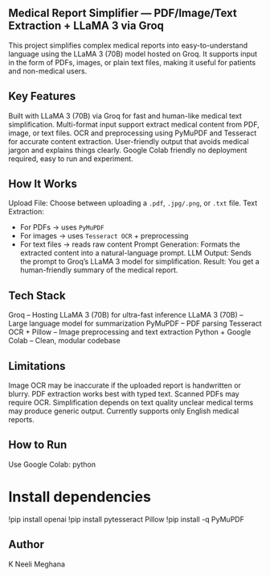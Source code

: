 ## Medical Report Simplifier — PDF/Image/Text Extraction + LLaMA 3 via Groq
This project simplifies complex medical reports into easy-to-understand language using the LLaMA 3 (70B) model hosted on Groq. It supports input in the form of PDFs, images, or plain text files, making it useful for patients and non-medical users.
## Key Features
Built with LLaMA 3 (70B) via Groq for fast and human-like medical text simplification.
Multi-format input support extract medical content from PDF, image, or text files.
OCR and preprocessing using PyMuPDF and Tesseract for accurate content extraction.
User-friendly output that avoids medical jargon and explains things clearly.
Google Colab friendly no deployment required, easy to run and experiment.
## How It Works
Upload File: Choose between uploading a `.pdf`, `.jpg/.png`, or `.txt` file.
Text Extraction:
   - For PDFs → uses `PyMuPDF`
   - For images → uses `Tesseract OCR` + preprocessing
   - For text files → reads raw content
Prompt Generation: Formats the extracted content into a natural-language prompt.
LLM Output: Sends the prompt to Groq’s LLaMA 3 model for simplification.
Result: You get a human-friendly summary of the medical report.
## Tech Stack
Groq – Hosting LLaMA 3 (70B) for ultra-fast inference
LLaMA 3 (70B) – Large language model for summarization
PyMuPDF – PDF parsing
Tesseract OCR + Pillow – Image preprocessing and text extraction
Python + Google Colab – Clean, modular codebase
## Limitations
Image OCR may be inaccurate if the uploaded report is handwritten or blurry.
PDF extraction works best with typed text. Scanned PDFs may require OCR.
Simplification depends on text quality unclear medical terms may produce generic output.
Currently supports only English medical reports.
## How to Run
Use Google Colab:
python
# Install dependencies
!pip install openai
!pip install pytesseract Pillow
!pip install -q PyMuPDF
## Author
K Neeli Meghana
